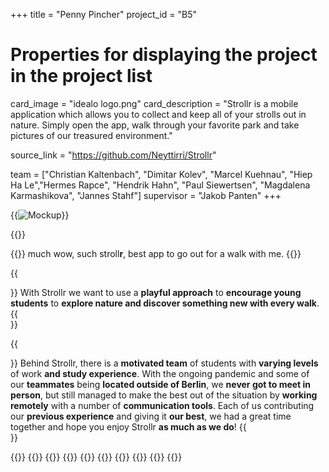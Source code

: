 +++
title = "Penny Pincher"
project_id = "B5"

# Properties for displaying the project in the project list
card_image = "idealo logo.png"
card_description = "Strollr is a mobile application which allows you to collect and keep all of your strolls out in nature. Simply open the app, walk through your favorite park and take pictures of our treasured environment."


source_link = "https://github.com/Neyttirri/Strollr"


team = ["Christian Kaltenbach", "Dimitar Kolev", "Marcel Kuehnau", "Hiep Ha Le","Hermes Rapce", "Hendrik Hahn", "Paul Siewertsen", "Magdalena Karmashikova", "Jannes Stahf"]
supervisor = "Jakob Panten"
+++


{{<image src="firstMockupTest.png" alt="Mockup" >}}

{{<mediathek id="cdb9d4bc8432e2ebca013c0ce410e240" >}}

{{<quote source="https://developer.mozilla.org/en-US/docs/Web/HTML/Element/blockquote" caption="Doge">}}
much wow, such stroll**r**, best app to go out for a walk with me.
{{</quote>}}

{{<section title="Our Goal">}}
With Strollr we want to use a **playful approach** to **encourage young students** to **explore nature and discover something new with every walk**.
{{</section>}}

{{<section title="The Team">}}
Behind Strollr, there is a **motivated team** of students with **varying levels** of work **and study experience**. With the ongoing pandemic and some of our **teammates** being **located outside of Berlin**, we **never got to meet in person**, but still managed to make the best out of the situation by **working remotely** with a number of **communication tools**. 
Each of us contributing our **previous experience** and giving it **our best**, we had a great time together and hope you enjoy Strollr **as much as we do**!
{{</section >}}

{{<gallery>}}
{{<team-member image="jonas.jpeg" name="Jonas">}}
{{<team-member image="kevin.png" name="Kev">}}
{{<team-member image="max.jpeg" name="Max">}}
{{<team-member image="paul.jpg" name="Paul">}}
{{<team-member image="elena.jpg" name="Elena">}}
{{<team-member image="hermes.jpg" name="Hermes">}}
{{<team-member image="antje.png" name="Antje">}}
{{<team-member image="michelle.jpg" name="Michelle">}}
{{</gallery>}}
